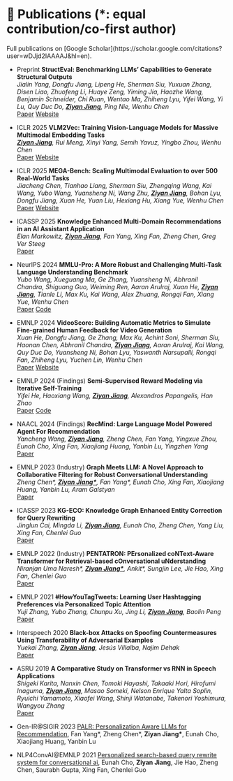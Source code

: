 <h1 id="publications">📝 Publications (*: equal contribution/co-first author)</h1>
Full publications on [Google Scholar](https://scholar.google.com/citations?user=wDJjd2IAAAAJ&hl=en).

- <span class='paper-badge'>Preprint</span> **StructEval: Benchmarking LLMs’ Capabilities to Generate Structural Outputs**<br>
_Jialin Yang, Dongfu Jiang, Lipeng He, Sherman Siu, Yuxuan Zhang, Disen Liao, Zhuofeng Li, Huaye Zeng, Yiming Jia, Haozhe Wang, Benjamin Schneider, Chi Ruan, Wentao Ma, Zhiheng Lyu, Yifei Wang, Yi Lu, Quy Duc Do, <u><b>Ziyan Jiang</b></u>, Ping Nie, Wenhu Chen_<br>
<span class='paper-asset'><a href="https://arxiv.org/abs/2505.20139">Paper</a></span> <span class='paper-asset'><a href="https://tiger-ai-lab.github.io/StructEval/">Website</a></span>


- <span class='paper-badge'>ICLR 2025</span> **VLM2Vec: Training Vision-Language Models for Massive Multimodal Embedding Tasks**<br>
_<u><b>Ziyan Jiang</b></u>, Rui Meng, Xinyi Yang, Semih Yavuz, Yingbo Zhou, Wenhu Chen_<br>
<span class='paper-asset'><a href="https://arxiv.org/abs/2410.05160">Paper</a></span> <span class='paper-asset'><a href="https://tiger-ai-lab.github.io/VLM2Vec/">Website</a></span>


- <span class='paper-badge'>ICLR 2025</span> **MEGA-Bench: Scaling Multimodal Evaluation to over 500 Real-World Tasks**<br>
_Jiacheng Chen, Tianhao Liang, Sherman Siu, Zhengqing Wang, Kai Wang, Yubo Wang, Yuansheng Ni, Wang Zhu, <u><b>Ziyan Jiang</b></u>, Bohan Lyu, Dongfu Jiang, Xuan He, Yuan Liu, Hexiang Hu, Xiang Yue, Wenhu Chen_<br>
<span class='paper-asset'><a href="https://arxiv.org/abs/2410.10563">Paper</a></span> <span class='paper-asset'><a href="https://tiger-ai-lab.github.io/MEGA-Bench/">Website</a></span>


- <span class='paper-badge'>ICASSP 2025</span> **Knowledge Enhanced Multi-Domain Recommendations in an AI Assistant Application**<br>
_Elan Markowitz, <u><b>Ziyan Jiang</b></u>, Fan Yang, Xing Fan, Zheng Chen, Greg Ver Steeg_<br>
<span class='paper-asset'><a href="https://ieeexplore.ieee.org/abstract/document/10889248">Paper</a></span>


- <span class='paper-badge'>NeurIPS 2024</span> **MMLU-Pro: A More Robust and Challenging Multi-Task Language Understanding Benchmark**<br>
_Yubo Wang, Xueguang Ma, Ge Zhang, Yuansheng Ni, Abhranil Chandra, Shiguang Guo, Weiming Ren, Aaran Arulraj, Xuan He, <u><b>Ziyan Jiang</b></u>, Tianle Li, Max Ku, Kai Wang, Alex Zhuang, Rongqi Fan, Xiang Yue, Wenhu Chen_<br>
<span class='paper-asset'><a href="https://arxiv.org/pdf/2406.01574">Paper</a></span> <span class='paper-asset'><a href="https://arxiv.org/pdf/2406.015748">Code</a></span>


- <span class='paper-badge'>EMNLP 2024</span> **VideoScore: Building Automatic Metrics to Simulate Fine-grained Human Feedback for Video Generation**<br>
_Xuan He, Dongfu Jiang, Ge Zhang, Max Ku, Achint Soni, Sherman Siu, Haonan Chen, Abhranil Chandra, <u><b>Ziyan Jiang</b></u>, Aaran Arulraj, Kai Wang, Quy Duc Do, Yuansheng Ni, Bohan Lyu, Yaswanth Narsupalli, Rongqi Fan, Zhiheng Lyu, Yuchen Lin, Wenhu Chen_<br>
<span class='paper-asset'><a href="https://arxiv.org/abs/2406.15252">Paper</a></span> <span class='paper-asset'><a href="https://tiger-ai-lab.github.io/VideoScore/">Website</a></span>


- <span class='paper-badge'>EMNLP 2024 (Findings)</span> **Semi-Supervised Reward Modeling via Iterative Self-Training**<br>
_Yifei He, Haoxiang Wang, <u><b>Ziyan Jiang</b></u>, Alexandros Papangelis, Han Zhao_<br>
<span class='paper-asset'><a href="https://arxiv.org/abs/2409.06903">Paper</a></span> <span class='paper-asset'><a href="https://github.com/RLHFlow/RLHF-Reward-Modeling/tree/main/pair-pm/SSRM">Code</a></span>


- <span class='paper-badge'>NAACL 2024 (Findings)</span> **RecMind: Large Language Model Powered Agent For Recommendation**<br>
_Yancheng Wang, <u><b>Ziyan Jiang</b></u>, Zheng Chen, Fan Yang, Yingxue Zhou, Eunah Cho, Xing Fan, Xiaojiang Huang, Yanbin Lu, Yingzhen Yang_<br>
<span class='paper-asset'><a href="https://arxiv.org/abs/2308.14296">Paper</a></span>


- <span class='paper-badge'>EMNLP 2023 (Industry)</span> **Graph Meets LLM: A Novel Approach to Collaborative Filtering for Robust Conversational Understanding**<br>
_Zheng Chen\*, <u><b>Ziyan Jiang*</b></u>, Fan Yang\*, Eunah Cho, Xing Fan, Xiaojiang Huang, Yanbin Lu, Aram Galstyan_<br>
<span class='paper-asset'><a href="https://aclanthology.org/2023.emnlp-industry.75/">Paper</a></span>


- <span class='paper-badge'>ICASSP 2023</span> **KG-ECO: Knowledge Graph Enhanced Entity Correction for Query Rewriting**<br>
_Jinglun Cai, Mingda Li, <u><b>Ziyan Jiang</b></u>, Eunah Cho, Zheng Chen, Yang Liu, Xing Fan, Chenlei Guo_<br>
<span class='paper-asset'><a href="https://arxiv.org/abs/2302.10454">Paper</a></span>


- <span class='paper-badge'>EMNLP 2022 (Industry)</span> **PENTATRON: PErsonalized coNText-Aware Transformer for Retrieval-based cOnversational uNderstanding**<br>
_Niranjan Uma Naresh\*, <u><b>Ziyan Jiang*</b></u>, Ankit\*, Sungjin Lee, Jie Hao, Xing Fan, Chenlei Guo_<br>
<span class='paper-asset'><a href="https://arxiv.org/abs/2210.12308">Paper</a></span>


- <span class='paper-badge'>EMNLP 2021</span> **#HowYouTagTweets: Learning User Hashtagging Preferences via Personalized Topic Attention**<br>
_Yuji Zhang, Yubo Zhang, Chunpu Xu, Jing Li, <u><b>Ziyan Jiang</b></u>, Baolin Peng_<br>
<span class='paper-asset'><a href="https://aclanthology.org/2021.emnlp-main.616/">Paper</a></span>


- <span class='paper-badge'>Interspeech 2020</span> **Black-box Attacks on Spoofing Countermeasures Using Transferability of Adversarial Examples**<br>
_Yuekai Zhang, <u><b>Ziyan Jiang</b></u>, Jesús Villalba, Najim Dehak_<br>
<span class='paper-asset'><a href="https://www.isca-archive.org/interspeech_2020/zhang20ha_interspeech.pdf">Paper</a></span>


- <span class='paper-badge'>ASRU 2019</span> **A Comparative Study on Transformer vs RNN in Speech Applications**<br>
_Shigeki Karita, Nanxin Chen, Tomoki Hayashi, Takaaki Hori, Hirofumi Inaguma, <u><b>Ziyan Jiang</b></u>, Masao Someki, Nelson Enrique Yalta Soplin, Ryuichi Yamamoto, Xiaofei Wang, Shinji Watanabe, Takenori Yoshimura, Wangyou Zhang_<br>
<span class='paper-asset'><a href="https://arxiv.org/abs/1909.06317">Paper</a></span>


- <span class='paper-badge'>Gen-IR@SIGIR 2023</span> [PALR: Personalization Aware LLMs for Recommendation](https://arxiv.org/abs/2305.07622), Fan Yang\*, Zheng Chen\*, **Ziyan Jiang\***, Eunah Cho, Xiaojiang Huang, Yanbin Lu

- <span class='paper-badge'>NLP4ConvAI@EMNLP 2021</span> [Personalized search-based query rewrite system for conversational ai](https://aclanthology.org/2021.nlp4convai-1.17/), Eunah Cho, **Ziyan Jiang**, Jie Hao, Zheng Chen, Saurabh Gupta, Xing Fan, Chenlei Guo
